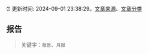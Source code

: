 :alarm_clock: 更新时间: 2024-09-01 23:38:29。[文章来源](/README.md)、[文章分类](/TAGS.md)

## 报告


> 关键字：`报告`、`月报`



